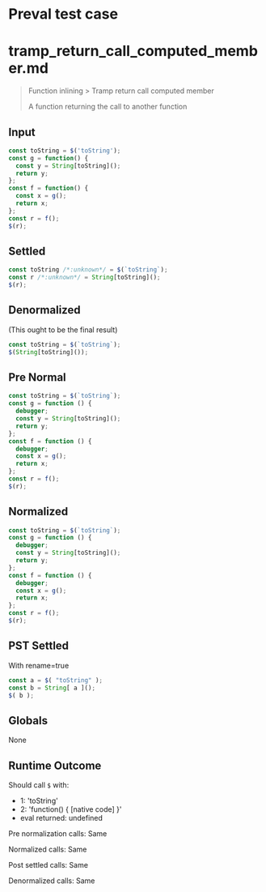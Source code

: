 # Preval test case

# tramp_return_call_computed_member.md

> Function inlining > Tramp return call computed member
>
> A function returning the call to another function

## Input

`````js filename=intro
const toString = $('toString');
const g = function() {
  const y = String[toString]();
  return y;
};
const f = function() {
  const x = g();
  return x;
};
const r = f();
$(r);
`````

## Settled


`````js filename=intro
const toString /*:unknown*/ = $(`toString`);
const r /*:unknown*/ = String[toString]();
$(r);
`````

## Denormalized
(This ought to be the final result)

`````js filename=intro
const toString = $(`toString`);
$(String[toString]());
`````

## Pre Normal


`````js filename=intro
const toString = $(`toString`);
const g = function () {
  debugger;
  const y = String[toString]();
  return y;
};
const f = function () {
  debugger;
  const x = g();
  return x;
};
const r = f();
$(r);
`````

## Normalized


`````js filename=intro
const toString = $(`toString`);
const g = function () {
  debugger;
  const y = String[toString]();
  return y;
};
const f = function () {
  debugger;
  const x = g();
  return x;
};
const r = f();
$(r);
`````

## PST Settled
With rename=true

`````js filename=intro
const a = $( "toString" );
const b = String[ a ]();
$( b );
`````

## Globals

None

## Runtime Outcome

Should call `$` with:
 - 1: 'toString'
 - 2: 'function() { [native code] }'
 - eval returned: undefined

Pre normalization calls: Same

Normalized calls: Same

Post settled calls: Same

Denormalized calls: Same
